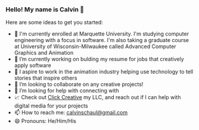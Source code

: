 ### Hello! My name is Calvin 👋

Here are some ideas to get you started:

- 🏫 I'm currently enrolled at Marquette University. I'm studying computer engineering with a focus in software. I'm also taking a graduate course at University of Wisconsin-Milwaukee called Advanced Computer Graphics and Animation
- 🔭 I’m currently working on bulding my resume for jobs that creatively apply software
- 🚀 I aspire to work in the animation industry helping use technology to tell stories that inspire others
- 👯 I’m looking to collaborate on any creative projects!
- 🤔 I’m looking for help with connecting with
- 📈 Check out [Click Creative](http://clickcreative.xyz) my LLC, and reach out if I can help with digital media for your projects
- 📫 How to reach me: calvinschaul@gmail.com
- 😄 Pronouns: He/Him/His

